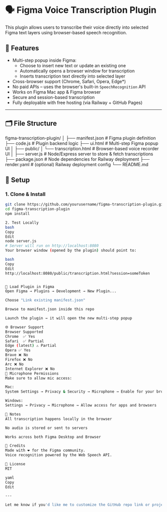 # 🗣️ Figma Voice Transcription Plugin

This plugin allows users to transcribe their voice directly into selected Figma text layers using browser-based speech recognition.

## 🎯 Features

- Multi-step popup inside Figma:  
  - Choose to insert new text or update an existing one
  - Automatically opens a browser window for transcription
  - Inserts transcription text directly into selected layer
- Cross-browser support (Chrome, Safari, Opera, Edge*)  
- No paid APIs – uses the browser's built-in `SpeechRecognition` API
- Works on Figma Mac app & Figma browser
- Secure and session-based transcription
- Fully deployable with free hosting (via Railway + GitHub Pages)

---

## 🗂️ File Structure

figma-transcription-plugin/ 
│ ├── manifest.json # Figma plugin definition 
├── code.js # Plugin backend logic ├── ui.html # Multi-step Figma popup UI │ ├── public/ │ └── transcription.html # Browser-based voice recorder UI │ ├── server.js # Node/Express server to store & fetch transcriptions ├── package.json # Node dependencies for Railway deployment ├── render.yaml # (optional) Railway deployment config └── README.md

## 🚀 Setup

### 1. Clone & Install

```bash
git clone https://github.com/yourusername/figma-transcription-plugin.git
cd figma-transcription-plugin
npm install

2. Test Locally
bash
Copy
Edit
node server.js
# Server will run on http://localhost:8080
Your browser window (opened by the plugin) should point to:

bash
Copy
Edit
http://localhost:8080/public/transcription.html?session=someToken


🧩 Load Plugin in Figma
Open Figma → Plugins → Development → New Plugin...

Choose "Link existing manifest.json"

Browse to manifest.json inside this repo

Launch the plugin → it will open the new multi-step popup

🌐 Browser Support
Browser Supported
Chrome  ✅ Yes
Safari  ✅ Partial
Edge (latest) ⚠️ Partial
Opera ✅ Yes
Brave ❌ No
Firefox ❌ No
Arc ❌ No
Internet Explorer ❌ No
🔐 Microphone Permissions
Make sure to allow mic access:

Mac:
System Settings → Privacy & Security → Microphone → Enable for your browser

Windows:
Settings → Privacy → Microphone → Allow access for apps and browsers

📌 Notes
All transcription happens locally in the browser

No audio is stored or sent to servers

Works across both Figma Desktop and Browser

🙌 Credits
Made with ❤️ for the Figma community.
Voice recognition powered by the Web Speech API.

📃 License
MIT

yaml
Copy
Edit

---

Let me know if you'd like me to customize the GitHub repo link or project name!